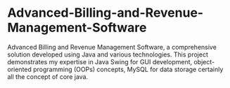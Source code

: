 # Advanced-Billing-and-Revenue-Management-Software
Advanced Billing and Revenue Management Software, a comprehensive solution developed using Java and various technologies. This project demonstrates my expertise in Java Swing for GUI development, object-oriented programming (OOPs) concepts, MySQL for data storage certainly all the concept of core java.
